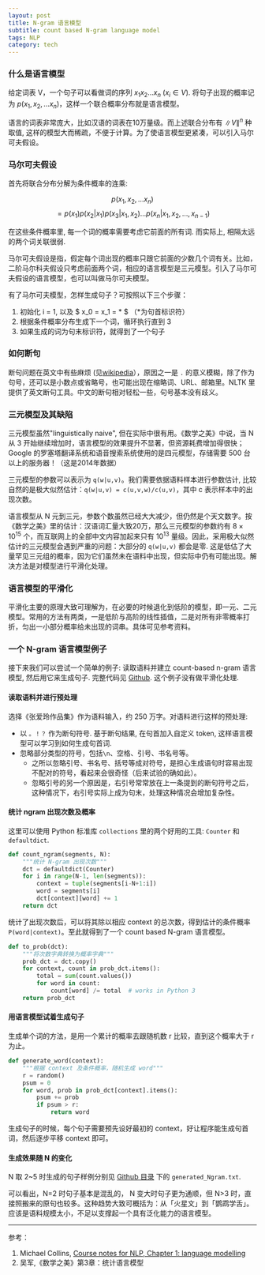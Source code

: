 ```yaml
---
layout: post
title: N-gram 语言模型
subtitle: count based N-gram language model
tags: NLP
category: tech
---
```


### 什么是语言模型

给定词表 V，一个句子可以看做词的序列 $x_1 x_2 … x_n$ ($x_i \in V$). 将句子出现的概率记为 $p(x_1, x_2, … x_n)$，这样一个联合概率分布就是语言模型。

语言的词表非常庞大，比如汉语的词表在10万量级。而上述联合分布有 $\|V\|^n$ 种取值, 这样的模型大而稀疏，不便于计算。为了使语言模型更紧凑，可以引入马尔可夫假设。

### 马尔可夫假设

首先将联合分布分解为条件概率的连乘:

$$ p(x_1, x_2, … x_n) $$
$$ = p(x_1) p(x_2|x_1) p(x_3|x_1, x_2) ... p(x_n|x_1, x_2, ..., x_{n-1}) $$

在这些条件概率里, 每一个词的概率需要考虑它前面的所有词. 而实际上, 相隔太远的两个词关联很弱.

马尔可夫假设是指，假定每个词出现的概率只跟它前面的少数几个词有关。比如，二阶马尔科夫假设只考虑前面两个词，相应的语言模型是三元模型。引入了马尔可夫假设的语言模型，也可以叫做马尔可夫模型。

有了马尔可夫模型，怎样生成句子？可按照以下三个步骤：
1. 初始化 i = 1, 以及 $ x_0 = x_1 = * $ （\*为句首标识符）
2. 根据条件概率分布生成下一个词，循环执行直到 3
3. 如果生成的词为句末标识符，就得到了一个句子

### 如何断句

断句问题在英文中有些麻烦 (见[wikipedia][1]），原因之一是 `.` 的意义模糊，除了作为句号，还可以是小数点或省略号，也可能出现在缩略词、URL、邮箱里。NLTK 里提供了英文断句工具。中文的断句相对轻松一些，句号基本没有歧义。


### 三元模型及其缺陷

三元模型虽然"linguistically naive", 但在实际中很有用。《数学之美》中说，当 N 从 3 开始继续增加时，语言模型的效果提升不显著，但资源耗费增加得很快；Google 的罗塞塔翻译系统和语音搜索系统使用的是四元模型，存储需要 500 台以上的服务器！（这是2014年数据）

三元模型的参数可以表示为 `q(w|u,v)`。我们需要依据语料样本进行参数估计, 比较自然的是极大似然估计：`q(w|u,v) = c(u,v,w)/c(u,v)`，其中 c 表示样本中的出现次数。

语言模型从 N 元到三元，参数个数虽然已经大大减少，但仍然是个天文数字。按《数学之美》里的估计：汉语词汇量大致20万，那么三元模型的参数约有 $8\times 10^{15}$ 个，而互联网上的全部中文内容加起来只有 $10^{13}$ 量级。因此，采用极大似然估计的三元模型会遇到严重的问题：大部分的 `q(w|u,v)` 都会是零. 这是低估了大量罕见三元组的概率，因为它们虽然未在语料中出现，但实际中仍有可能出现。解决方法是对模型进行平滑化处理。

### 语言模型的平滑化

平滑化主要的原理大致可理解为，在必要的时候退化到低阶的模型，即一元、二元模型。常用的方法有两类，一是低阶与高阶的线性插值，二是对所有非零概率打折，匀出一小部分概率给未出现的词串。具体可见参考资料。

### 一个 N-gram 语言模型例子

接下来我们可以尝试一个简单的例子: 读取语料并建立 count-based n-gram 语言模型, 然后用它来生成句子. 完整代码见 [Github](https://github.com/sunoonlee/machine-learning/tree/master/ngram). 这个例子没有做平滑化处理.

#### 读取语料并进行预处理

选择《张爱玲作品集》作为语料输入，约 250 万字。对语料进行这样的预处理:
* 以 `。！？` 作为断句符号. 基于断句结果, 在句首加入自定义 token, 这样语言模型可以学习到如何生成句首词.
* 忽略部分类型的符号，包括`\n`、空格、引号、书名号等。
  * 之所以忽略引号、书名号、括号等成对符号，是担心生成语句时容易出现不配对的符号，看起来会很奇怪（后来试验的确如此）。
  * 忽略引号的另一个原因是，右引号常常放在上一条提到的断句符号之后，这种情况下，右引号实际上成为句末，处理这种情况会增加复杂性。

#### 统计 ngram 出现次数及概率

这里可以使用 Python 标准库 `collections` 里的两个好用的工具: `Counter` 和 `defaultdict`.

```python
def count_ngram(segments, N):
    """统计 N-gram 出现次数"""
    dct = defaultdict(Counter)
    for i in range(N-1, len(segments)):
        context = tuple(segments[i-N+1:i])
        word = segments[i]
        dct[context][word] += 1
    return dct
```

统计了出现次数后，可以将其除以相应 context 的总次数，得到估计的条件概率 `P(word|context)`。至此就得到了一个 count based N-gram 语言模型。

```python
def to_prob(dct):
    """将次数字典转换为概率字典"""
    prob_dct = dct.copy()
    for context, count in prob_dct.items():
        total = sum(count.values())
        for word in count:
            count[word] /= total  # works in Python 3
    return prob_dct
```


#### 用语言模型试着生成句子

生成单个词的方法，是用一个累计的概率去跟随机数 r 比较，直到这个概率大于 r 为止。

```python
def generate_word(context):
    """根据 context 及条件概率，随机生成 word"""
    r = random()
    psum = 0
    for word, prob in prob_dct[context].items():
        psum += prob
        if psum > r:
            return word
```

生成句子的时候，每个句子需要预先设好最初的 context，好让程序能生成句首词，然后逐步平移 context 即可。

#### 生成效果随 N 的变化

N 取 2~5 时生成的句子样例分别见 [Github 目录](https://github.com/sunoonlee/machine-learning/tree/master/ngram) 下的 `generated_Ngram.txt`.

可以看出，N=2 时句子基本是混乱的， N 变大时句子更为通顺，但 N>3 时，直接照搬来的原句也较多。这种趋势大致可概括为：从「火星文」到「鹦鹉学舌」。应该是语料规模太小，不足以支撑起一个具有泛化能力的语言模型。

---

参考：

1. Michael Collins, [Course notes for NLP, Chapter 1: language modelling][2]
2. 吴军,《数学之美》第3章：统计语言模型

[1]:	https://en.wikipedia.org/wiki/Sentence_boundary_disambiguation
[2]:	http://www.cs.columbia.edu/~mcollins/lm-spring2013.pdf
